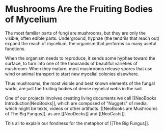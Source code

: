 # Mushrooms Are the Fruiting Bodies of Mycelium

The most familiar parts of fungi are mushrooms, but they are only the visible, often edible parts. Underground, hyphae (the tendrils that reach out) expand the reach of mycelium, the organism that performs so many useful functions. 

When the organism needs to reproduce, it sends some hyphae toward the surface, to turn into one of the thousands of beautiful varieties of mushroom. When they mature, most mushrooms release spores that use wind or animal transport to start new mycelial colonies elsewhere. 

Thus mushrooms, the most visible and best known elements of the fungal world, are just the fruiting bodies of dense mycelial webs in the soil. 

One of our projects involves creating living documents we call [[NeoBooks Introduction|NeoBooks]], which are composed of "Nuggets" of media, which might be texts, videos or other artifacts. [[NeoBooks are Mushrooms of The Big Fungus]], as are [[NeoDecks]] and [[NeoCasts]]. 

This all to explain our fondness for the metaphor of [[The Big Fungus]].
